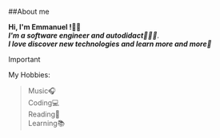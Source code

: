 ##About me

**Hi, I'm Emmanuel !👋🏾** </br>
***I'm a software engineer and autodidact👨🏾‍💻***.</br>
***I love discover new technologies and learn more and more🎴***</br>

>[!IMPORTANT]
>My Hobbies:</br>
>>Music🎧</br>
>>Coding💻</br>
>>Reading📖</br>
>>Learning📚

